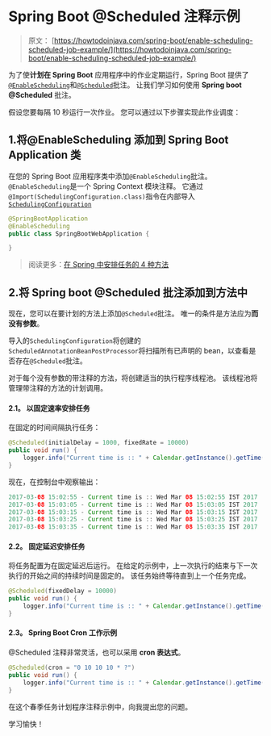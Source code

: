 # Spring Boot @Scheduled 注释示例

> 原文： [https://howtodoinjava.com/spring-boot/enable-scheduling-scheduled-job-example/](https://howtodoinjava.com/spring-boot/enable-scheduling-scheduled-job-example/)

为了使**计划在 Spring Boot** 应用程序中的作业定期运行，Spring Boot 提供了[`@EnableScheduling`](https://docs.spring.io/spring/docs/current/javadoc-api/org/springframework/scheduling/annotation/EnableScheduling.html)和[`@Scheduled`](https://docs.spring.io/spring/docs/current/javadoc-api/org/springframework/scheduling/annotation/Scheduled.html)批注。 让我们学习如何使用 **Spring boot @Scheduled** 批注。

假设您要每隔 10 秒运行一次作业。 您可以通过以下步骤实现此作业调度：

## 1.将@EnableScheduling 添加到 Spring Boot Application 类

在您的 Spring Boot 应用程序类中添加`@EnableScheduling`批注。 `@EnableScheduling`是一个 Spring Context 模块注释。 它通过`@Import(SchedulingConfiguration.class)`指令在内部导入[`SchedulingConfiguration`](https://docs.spring.io/spring/docs/current/javadoc-api/org/springframework/scheduling/annotation/SchedulingConfiguration.html)

```java
@SpringBootApplication
@EnableScheduling
public class SpringBootWebApplication {

}

```

> 阅读更多：[在 Spring 中安排任务的 4 种方法](https://howtodoinjava.com/spring-core/4-ways-to-schedule-tasks-in-spring-3-scheduled-example/)

## 2.将 Spring boot @Scheduled 批注添加到方法中

现在，您可以在要计划的方法上添加`@Scheduled`批注。 唯一的条件是方法应为**而没有参数**。

导入的`SchedulingConfiguration`将创建的`ScheduledAnnotationBeanPostProcessor`将扫描所有已声明的 bean，以查看是否存在`@Scheduled`批注。

对于每个没有参数的带注释的方法，将创建适当的执行程序线程池。 该线程池将管理带注释的方法的计划调用。

#### 2.1。 以固定速率安排任务

在固定的时间间隔执行任务：

```java
@Scheduled(initialDelay = 1000, fixedRate = 10000)
public void run() {
	logger.info("Current time is :: " + Calendar.getInstance().getTime());
}

```

现在，在控制台中观察输出：

```java
2017-03-08 15:02:55 - Current time is :: Wed Mar 08 15:02:55 IST 2017
2017-03-08 15:03:05 - Current time is :: Wed Mar 08 15:03:05 IST 2017
2017-03-08 15:03:15 - Current time is :: Wed Mar 08 15:03:15 IST 2017
2017-03-08 15:03:25 - Current time is :: Wed Mar 08 15:03:25 IST 2017
2017-03-08 15:03:35 - Current time is :: Wed Mar 08 15:03:35 IST 2017

```

#### 2.2。 固定延迟安排任务

将任务配置为在固定延迟后运行。 在给定的示例中，上一次执行的结束与下一次执行的开始之间的持续时间是固定的。 该任务始终等待直到上一个任务完成。

```java
@Scheduled(fixedDelay = 10000)
public void run() {
	logger.info("Current time is :: " + Calendar.getInstance().getTime());
}

```

#### 2.3。 Spring Boot Cron 工作示例

@Scheduled 注释非常灵活，也可以采用 **cron 表达式**。

```java
@Scheduled(cron = "0 10 10 10 * ?")
public void run() {
	logger.info("Current time is :: " + Calendar.getInstance().getTime());
}

```

在这个春季任务计划程序注释示例中，向我提出您的问题。

学习愉快！